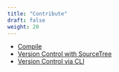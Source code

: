```yaml
---
title: "Contribute"
draft: false
weight: 20
---
```


* [Compile](/development/contribute/compile)
* [Version Control with SourceTree](/development/contribute/sourcetree)
* [Version Control via CLI](/development/contribute/cli)